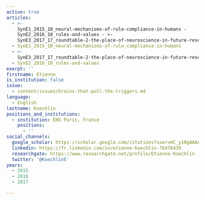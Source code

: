 ```yaml
---
active: true
articles:
  - >-
    SynE1_2015_10_neural-mechanisms-of-rule-compliance-in-humans -
    SynE2_2016_10_rules-and-values - >-
    SynE3_2017_17_roundtable-2-the-place-of-neuroscience-in-future-research-on-perpetrators-of-extreme-violence
  - SynE1_2015_10_neural-mechanisms-of-rule-compliance-in-humans
  - >-
    SynE3_2017_17_roundtable-2-the-place-of-neuroscience-in-future-research-on-perpetrators-of-extreme-violence
  - SynE2_2016_10_rules-and-values
exerpt: ''
firstname: Etienne
is_institution: false
issue:
  - content/issues/brains-that-pull-the-triggers.md
language:
  - English
lastname: Koechlin
positions_and_institutions:
  - institution: ENS Paris, France
    positions:
      - ''
social_channels:
  google_scholar: https://scholar.google.com/citations?user=HC_y10gAAAAJ&hl=fr
  linkedin: https://fr.linkedin.com/in/etienne-koechlin-76476439
  researchgate: https://www.researchgate.net/profile/Etienne-Koechlin
  twitter: '@KoechlinE'
years:
  - 2015
  - 2016
  - 2017

---
```


